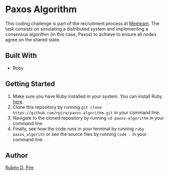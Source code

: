 # Paxos Algorithm

This coding challenge is part of the recruitment process at [Meeteam](https://meeteam.co). The task consists on simulating a distributed system and implementing a consensus algorithm (in this case, Paxos) to achieve to ensure all nodes agree on the shared state.

## Built With

- Ruby

## Getting Started

1. Make sure you have Ruby installed in your system. You can install Ruby [here](https://www.ruby-lang.org/en/documentation/installation/).
2. Clone this repository by running `git clone https://github.com/rpire/paxos-algorithm.git` in your command line.
3. Navigate to the cloned repository by running `cd paxos-algorithm` in your command line.
4. Finally, see how the code runs in your terminal by running `ruby paxos_algorith` or see the source files by running `code .` in your command line.

## Author

[Rubén D. Pire](https://rpire.dev)
